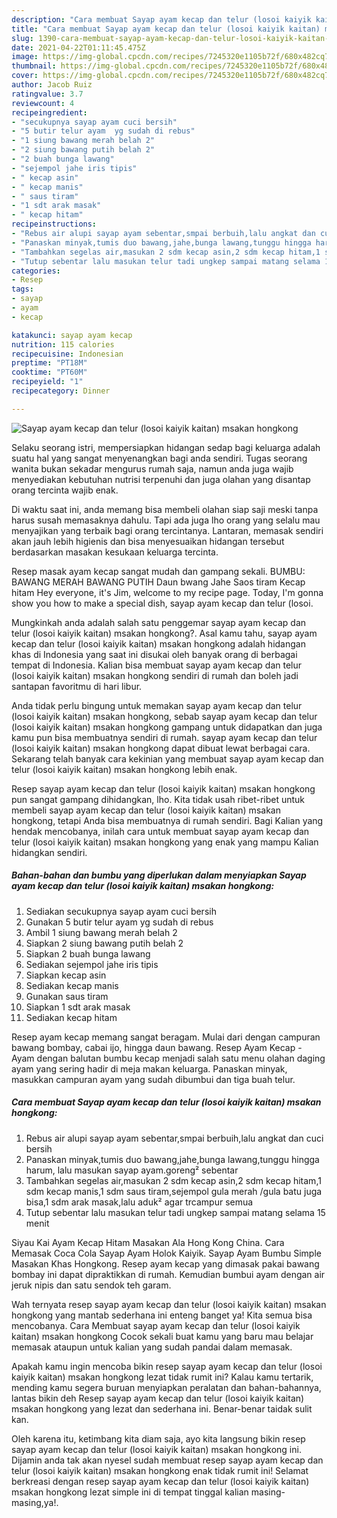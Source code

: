 ```yaml
---
description: "Cara membuat Sayap ayam kecap dan telur (losoi kaiyik kaitan) msakan hongkong yang enak Untuk Jualan"
title: "Cara membuat Sayap ayam kecap dan telur (losoi kaiyik kaitan) msakan hongkong yang enak Untuk Jualan"
slug: 1390-cara-membuat-sayap-ayam-kecap-dan-telur-losoi-kaiyik-kaitan-msakan-hongkong-yang-enak-untuk-jualan
date: 2021-04-22T01:11:45.475Z
image: https://img-global.cpcdn.com/recipes/7245320e1105b72f/680x482cq70/sayap-ayam-kecap-dan-telur-losoi-kaiyik-kaitan-msakan-hongkong-foto-resep-utama.jpg
thumbnail: https://img-global.cpcdn.com/recipes/7245320e1105b72f/680x482cq70/sayap-ayam-kecap-dan-telur-losoi-kaiyik-kaitan-msakan-hongkong-foto-resep-utama.jpg
cover: https://img-global.cpcdn.com/recipes/7245320e1105b72f/680x482cq70/sayap-ayam-kecap-dan-telur-losoi-kaiyik-kaitan-msakan-hongkong-foto-resep-utama.jpg
author: Jacob Ruiz
ratingvalue: 3.7
reviewcount: 4
recipeingredient:
- "secukupnya sayap ayam cuci bersih"
- "5 butir telur ayam  yg sudah di rebus"
- "1 siung bawang merah belah 2"
- "2 siung bawang putih belah 2"
- "2 buah bunga lawang"
- "sejempol jahe iris tipis"
- " kecap asin"
- " kecap manis"
- " saus tiram"
- "1 sdt arak masak"
- " kecap hitam"
recipeinstructions:
- "Rebus air alupi sayap ayam sebentar,smpai berbuih,lalu angkat dan cuci bersih"
- "Panaskan minyak,tumis duo bawang,jahe,bunga lawang,tunggu hingga harum, lalu masukan sayap ayam.goreng² sebentar"
- "Tambahkan segelas air,masukan 2 sdm kecap asin,2 sdm kecap hitam,1 sdm kecap manis,1 sdm saus tiram,sejempol gula merah /gula batu juga bisa,1 sdm arak masak,lalu aduk² agar trcampur semua"
- "Tutup sebentar lalu masukan telur tadi ungkep sampai matang selama 15 menit"
categories:
- Resep
tags:
- sayap
- ayam
- kecap

katakunci: sayap ayam kecap 
nutrition: 115 calories
recipecuisine: Indonesian
preptime: "PT18M"
cooktime: "PT60M"
recipeyield: "1"
recipecategory: Dinner

---
```



![Sayap ayam kecap dan telur (losoi kaiyik kaitan) msakan hongkong](https://img-global.cpcdn.com/recipes/7245320e1105b72f/680x482cq70/sayap-ayam-kecap-dan-telur-losoi-kaiyik-kaitan-msakan-hongkong-foto-resep-utama.jpg)

Selaku seorang istri, mempersiapkan hidangan sedap bagi keluarga adalah suatu hal yang sangat menyenangkan bagi anda sendiri. Tugas seorang  wanita bukan sekadar mengurus rumah saja, namun anda juga wajib menyediakan kebutuhan nutrisi terpenuhi dan juga olahan yang disantap orang tercinta wajib enak.

Di waktu  saat ini, anda memang bisa membeli olahan siap saji meski tanpa harus susah memasaknya dahulu. Tapi ada juga lho orang yang selalu mau menyajikan yang terbaik bagi orang tercintanya. Lantaran, memasak sendiri akan jauh lebih higienis dan bisa menyesuaikan hidangan tersebut berdasarkan masakan kesukaan keluarga tercinta. 

Resep masak ayam kecap sangat mudah dan gampang sekali. BUMBU: BAWANG MERAH BAWANG PUTIH Daun bwang Jahe Saos tiram Kecap hitam Hey everyone, it&#39;s Jim, welcome to my recipe page. Today, I&#39;m gonna show you how to make a special dish, sayap ayam kecap dan telur (losoi.

Mungkinkah anda adalah salah satu penggemar sayap ayam kecap dan telur (losoi kaiyik kaitan) msakan hongkong?. Asal kamu tahu, sayap ayam kecap dan telur (losoi kaiyik kaitan) msakan hongkong adalah hidangan khas di Indonesia yang saat ini disukai oleh banyak orang di berbagai tempat di Indonesia. Kalian bisa membuat sayap ayam kecap dan telur (losoi kaiyik kaitan) msakan hongkong sendiri di rumah dan boleh jadi santapan favoritmu di hari libur.

Anda tidak perlu bingung untuk memakan sayap ayam kecap dan telur (losoi kaiyik kaitan) msakan hongkong, sebab sayap ayam kecap dan telur (losoi kaiyik kaitan) msakan hongkong gampang untuk didapatkan dan juga kamu pun bisa membuatnya sendiri di rumah. sayap ayam kecap dan telur (losoi kaiyik kaitan) msakan hongkong dapat dibuat lewat berbagai cara. Sekarang telah banyak cara kekinian yang membuat sayap ayam kecap dan telur (losoi kaiyik kaitan) msakan hongkong lebih enak.

Resep sayap ayam kecap dan telur (losoi kaiyik kaitan) msakan hongkong pun sangat gampang dihidangkan, lho. Kita tidak usah ribet-ribet untuk membeli sayap ayam kecap dan telur (losoi kaiyik kaitan) msakan hongkong, tetapi Anda bisa membuatnya di rumah sendiri. Bagi Kalian yang hendak mencobanya, inilah cara untuk membuat sayap ayam kecap dan telur (losoi kaiyik kaitan) msakan hongkong yang enak yang mampu Kalian hidangkan sendiri.

<!--inarticleads1-->

##### Bahan-bahan dan bumbu yang diperlukan dalam menyiapkan Sayap ayam kecap dan telur (losoi kaiyik kaitan) msakan hongkong:

1. Sediakan secukupnya sayap ayam cuci bersih
1. Gunakan 5 butir telur ayam  yg sudah di rebus
1. Ambil 1 siung bawang merah belah 2
1. Siapkan 2 siung bawang putih belah 2
1. Siapkan 2 buah bunga lawang
1. Sediakan sejempol jahe iris tipis
1. Siapkan  kecap asin
1. Sediakan  kecap manis
1. Gunakan  saus tiram
1. Siapkan 1 sdt arak masak
1. Sediakan  kecap hitam


Resep ayam kecap memang sangat beragam. Mulai dari dengan campuran bawang bombay, cabai ijo, hingga daun bawang. Resep Ayam Kecap - Ayam dengan balutan bumbu kecap menjadi salah satu menu olahan daging ayam yang sering hadir di meja makan keluarga. Panaskan minyak, masukkan campuran ayam yang sudah dibumbui dan tiga buah telur. 

<!--inarticleads2-->

##### Cara membuat Sayap ayam kecap dan telur (losoi kaiyik kaitan) msakan hongkong:

1. Rebus air alupi sayap ayam sebentar,smpai berbuih,lalu angkat dan cuci bersih
1. Panaskan minyak,tumis duo bawang,jahe,bunga lawang,tunggu hingga harum, lalu masukan sayap ayam.goreng² sebentar
1. Tambahkan segelas air,masukan 2 sdm kecap asin,2 sdm kecap hitam,1 sdm kecap manis,1 sdm saus tiram,sejempol gula merah /gula batu juga bisa,1 sdm arak masak,lalu aduk² agar trcampur semua
1. Tutup sebentar lalu masukan telur tadi ungkep sampai matang selama 15 menit


Siyau Kai Ayam Kecap Hitam Masakan Ala Hong Kong China. Cara Memasak Coca Cola Sayap Ayam Holok Kaiyik. Sayap Ayam Bumbu Simple Masakan Khas Hongkong. Resep ayam kecap yang dimasak pakai bawang bombay ini dapat dipraktikkan di rumah. Kemudian bumbui ayam dengan air jeruk nipis dan satu sendok teh garam. 

Wah ternyata resep sayap ayam kecap dan telur (losoi kaiyik kaitan) msakan hongkong yang mantab sederhana ini enteng banget ya! Kita semua bisa mencobanya. Cara Membuat sayap ayam kecap dan telur (losoi kaiyik kaitan) msakan hongkong Cocok sekali buat kamu yang baru mau belajar memasak ataupun untuk kalian yang sudah pandai dalam memasak.

Apakah kamu ingin mencoba bikin resep sayap ayam kecap dan telur (losoi kaiyik kaitan) msakan hongkong lezat tidak rumit ini? Kalau kamu tertarik, mending kamu segera buruan menyiapkan peralatan dan bahan-bahannya, lantas bikin deh Resep sayap ayam kecap dan telur (losoi kaiyik kaitan) msakan hongkong yang lezat dan sederhana ini. Benar-benar taidak sulit kan. 

Oleh karena itu, ketimbang kita diam saja, ayo kita langsung bikin resep sayap ayam kecap dan telur (losoi kaiyik kaitan) msakan hongkong ini. Dijamin anda tak akan nyesel sudah membuat resep sayap ayam kecap dan telur (losoi kaiyik kaitan) msakan hongkong enak tidak rumit ini! Selamat berkreasi dengan resep sayap ayam kecap dan telur (losoi kaiyik kaitan) msakan hongkong lezat simple ini di tempat tinggal kalian masing-masing,ya!.

